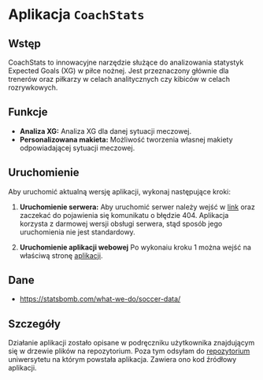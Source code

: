 # Aplikacja `CoachStats`

## Wstęp

CoachStats to innowacyjne narzędzie służące do analizowania statystyk Expected Goals (XG) w piłce nożnej. Jest przeznaczony głównie dla trenerów oraz piłkarzy w celach analitycznych czy kibiców w celach rozrywkowych.

## Funkcje

-   **Analiza XG:** Analiza XG dla danej sytuacji meczowej.
-   **Personalizowana makieta:** Możliwość tworzenia własnej makiety odpowiadającej sytuacji meczowej.

## Uruchomienie

Aby uruchomić aktualną wersję aplikacji, wykonaj następujące kroki:

1.  **Uruchomienie serwera:** Aby uruchomić serwer należy wejść w [link](https://sg-server-ne4h.onrender.com/) oraz zaczekać do pojawienia się komunikatu o błędzie 404. Aplikacja korzysta z darmowej wersji obsługi serwera, stąd sposób jego uruchomienia nie jest standardowy.

2.  **Uruchomienie aplikacji webowej** Po wykonaiu kroku 1 można wejść na właściwą stronę [aplikacji](https://statgoals.onrender.com/).

## Dane

-   <https://statsbomb.com/what-we-do/soccer-data/>

## Szczegóły

Działanie aplikacji zostało opisane w podręczniku użytkownika znajdującym się w drzewie plików na repozytorium. Poza tym odsyłam do [repozytorium](https://git.wmi.amu.edu.pl/s478993/fantastyczne_gole) uniwersytetu na którym powstała aplikacja. Zawiera ono kod źródłowy aplikacji.
